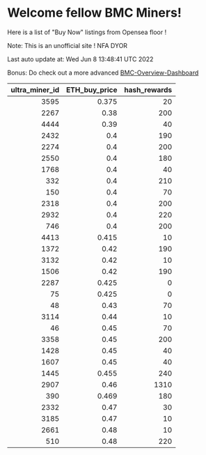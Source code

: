 # Welcome fellow BMC Miners!
Here is a list of "Buy Now" listings from Opensea floor !

Note: This is an unofficial site ! NFA DYOR

Last auto update at: Wed Jun  8 13:48:41 UTC 2022

Bonus: Do check out a more advanced [BMC-Overview-Dashboard](https://dune.com/defifunk/BMC-Overview-Dashboard)


|   ultra_miner_id |   ETH_buy_price |   hash_rewards |
|-----------------:|----------------:|---------------:|
|             3595 |           0.375 |             20 |
|             2267 |           0.38  |            200 |
|             4444 |           0.39  |             40 |
|             2432 |           0.4   |            190 |
|             2274 |           0.4   |            200 |
|             2550 |           0.4   |            180 |
|             1768 |           0.4   |             40 |
|              332 |           0.4   |            210 |
|              150 |           0.4   |             70 |
|             2318 |           0.4   |            200 |
|             2932 |           0.4   |            220 |
|              746 |           0.4   |            200 |
|             4413 |           0.415 |             10 |
|             1372 |           0.42  |            190 |
|             3132 |           0.42  |             10 |
|             1506 |           0.42  |            190 |
|             2287 |           0.425 |              0 |
|               75 |           0.425 |              0 |
|               48 |           0.43  |             70 |
|             3114 |           0.44  |             10 |
|               46 |           0.45  |             70 |
|             3358 |           0.45  |            200 |
|             1428 |           0.45  |             40 |
|             1607 |           0.45  |             40 |
|             1445 |           0.455 |            240 |
|             2907 |           0.46  |           1310 |
|              390 |           0.469 |            180 |
|             2332 |           0.47  |             30 |
|             3185 |           0.47  |             10 |
|             2661 |           0.48  |             10 |
|              510 |           0.48  |            220 |
